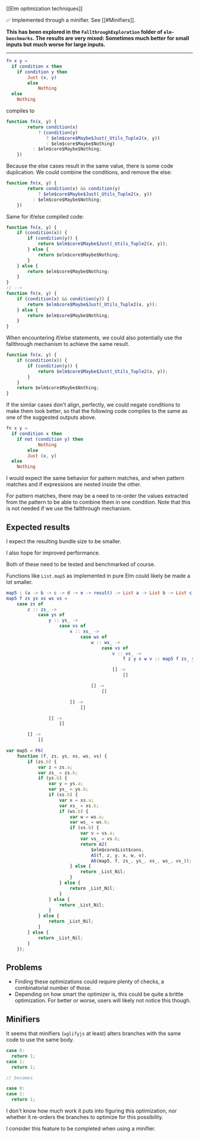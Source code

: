 [[Elm optimization techniques]]

✅ Implemented through a minifier. See [[#Minifiers]].

**This has been explored in the `FallthroughExploration` folder of `elm-benchmarks`. The results are very mixed: Sometimes much better for small inputs but much worse for large inputs.**

---

```elm
fn x y =
  if condition x then
    if condition y then
	    Just (x, y)
		else
			Nothing
  else
    Nothing
```

compiles to
```js
function fn(x, y) {
		return condition(x)
			? (condition(y)
			   ? $elm$core$Maybe$Just(_Utils_Tuple2(x, y))
			   : $elm$core$Maybe$Nothing)
		  : $elm$core$Maybe$Nothing;
	})
```

Because the else cases result in the same value, there is some code duplication. We could combine the conditions, and remove the else:
```js
function fn(x, y) {
		return condition(x) && condition(y)
			? $elm$core$Maybe$Just(_Utils_Tuple2(x, y))
		  : $elm$core$Maybe$Nothing;
	})
```

Same for if/else compiled code:
```js
function fn(x, y) {
	if (condition(x)) {
		if (condition(y)) {
			return $elm$core$Maybe$Just(_Utils_Tuple2(x, y));
		} else {
			return $elm$core$Maybe$Nothing;
		}
	} else {
		return $elm$core$Maybe$Nothing;
	}
}
// -->
function fn(x, y) {
	if (condition(x) && condition(y)) {
		return $elm$core$Maybe$Just(_Utils_Tuple2(x, y));
	} else {
		return $elm$core$Maybe$Nothing;
	}
}
```

When encountering if/else statements, we could also potentially use the fallthrough mechanism to achieve the same result.
```js
function fn(x, y) {
	if (condition(x)) {
		if (condition(y)) {
			return $elm$core$Maybe$Just(_Utils_Tuple2(x, y));
		}
	}
	return $elm$core$Maybe$Nothing;
}
```


If the similar cases don't align, perfectly, we could negate conditions to make them look better, so that the following code compiles to the same as one of the suggested outputs above.

```elm
fn x y =
  if condition x then
    if not (condition y) then
			Nothing
		else
	    Just (x, y)
  else
    Nothing
```


I would expect the same behavior for pattern matches, and when pattern matches and if expressions are nested inside the other.

For pattern matches, there may be a need to re-order the values extracted from the pattern to be able to combine them in one condition. Note that this is not needed if we use the fallthrough mechanism.

## Expected results

I expect the resulting bundle size to be smaller.

I also hope for improved performance.

Both of these need to be tested and benchmarked of course.

Functions like `List.map5` as implemented in pure Elm could likely be made a lot smaller.

```elm
map5 : (a -> b -> c -> d -> e -> result) -> List a -> List b -> List c -> List d -> List e -> List result
map5 f zs ys xs ws vs =
    case zs of
        z :: zs_ ->
            case ys of
                y :: ys_ ->
                    case xs of
                        x :: xs_ ->
                            case ws of
                                w :: ws_ ->
                                    case vs of
                                        v :: vs_ ->
                                            f z y x w v :: map5 f zs_ ys_ xs_ ws_ vs_

                                        [] ->
                                            []

                                [] ->
                                    []

                        [] ->
                            []

                [] ->
                    []

        [] ->
            []
```

```js
var map5 = F6(
	function (f, zs, ys, xs, ws, vs) {
		if (zs.b) {
			var z = zs.a;
			var zs_ = zs.b;
			if (ys.b) {
				var y = ys.a;
				var ys_ = ys.b;
				if (xs.b) {
					var x = xs.a;
					var xs_ = xs.b;
					if (ws.b) {
						var w = ws.a;
						var ws_ = ws.b;
						if (vs.b) {
							var v = vs.a;
							var vs_ = vs.b;
							return A2(
								$elm$core$List$cons,
								A5(f, z, y, x, w, v),
								A6(map5, f, zs_, ys_, xs_, ws_, vs_));
						} else {
							return _List_Nil;
						}
					} else {
						return _List_Nil;
					}
				} else {
					return _List_Nil;
				}
			} else {
				return _List_Nil;
			}
		} else {
			return _List_Nil;
		}
	});
```

## Problems

- Finding these optimizations could require plenty of checks, a combinatorial number of those.
- Depending on how smart the optimizer is, this could be quite a brittle optimization. For better or worse, users will likely not notice this though.
## Minifiers

It seems that minifiers (`uglifyjs` at least) alters branches with the same code to use the same body.

```js
case 0:
  return 1;
case 1:
  return 1;

// becomes

case 0:
case 1:
  return 1;
```

I don't know how much work it puts into figuring this optimization, nor whether it re-orders the branches to optimize for this possibility.

I consider this feature to be completed when using a minifier.